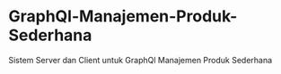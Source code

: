 # GraphQl-Manajemen-Produk-Sederhana
Sistem Server dan Client untuk GraphQl Manajemen Produk Sederhana
